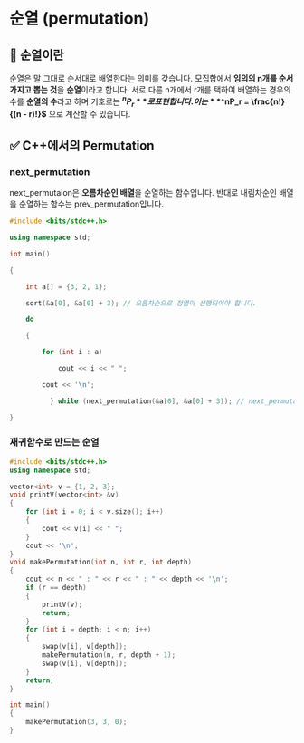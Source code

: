 #  순열 (permutation)

## 📌 순열이란

순열은 말 그대로 순서대로 배열한다는 의미를 갖습니다. 모집합에서 **임의의 n개를 순서 가지고 뽑는 것**을 **순열**이라고 합니다. 서로 다른 n개에서 r개를 택하여 배열하는 경우의 수를 **순열의 수**라고 하며 기호로는 **$^nP_r** 로 표현합니다. 이는 **$^nP_r = \frac{n!}{(n - r)!}$** 으로 계산할 수 있습니다.

## ✅ C++에서의 Permutation 

### next_permutation

next_permutaion은 **오름차순인 배열**을 순열하는 함수입니다. 반대로 내림차순인 배열을 순열하는 함수는 prev_permutation입니다.

```c++
#include <bits/stdc++.h>

using namespace std;

int main()

{

    int a[] = {3, 2, 1};  

    sort(&a[0], &a[0] + 3); // 오름차순으로 정열이 선행되어야 합니다.

    do

    {

        for (int i : a)

            cout << i << " ";

        cout << '\n';

		  } while (next_permutation(&a[0], &a[0] + 3)); // next_permutation(시작 주소값, 끝 주소값)

}
```

### 재귀함수로 만드는 순열

```c++
#include <bits/stdc++.h>
using namespace std;

vector<int> v = {1, 2, 3};
void printV(vector<int> &v)
{
    for (int i = 0; i < v.size(); i++)
    {
        cout << v[i] << " ";
    }
    cout << '\n';
}
void makePermutation(int n, int r, int depth)
{
    cout << n << " : " << r << " : " << depth << '\n';
    if (r == depth)
    {
        printV(v);
        return;
    }
    for (int i = depth; i < n; i++)
    {
        swap(v[i], v[depth]);
        makePermutation(n, r, depth + 1);
        swap(v[i], v[depth]);
    }
    return;
}

int main()
{
    makePermutation(3, 3, 0);
}
```

